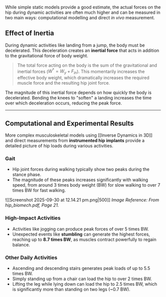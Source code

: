 While simple static models provide a good estimate, the actual forces on the hip during dynamic activities are often much higher and can be measured in two main ways: computational modelling and direct *in vivo* measurement.

## Effect of Inertia
During dynamic activities like landing from a jump, the body must be decelerated. This deceleration creates an **inertial force** that acts in addition to the gravitational force of body weight.

> The total force acting on the body is the sum of the gravitational and inertial forces ($W^* = W_y + F_{in}$). This momentarily increases the effective body weight, which dramatically increases the required muscle force and the resulting hip joint force.

The magnitude of this inertial force depends on how quickly the body is decelerated. Bending the knees to "soften" a landing increases the time over which deceleration occurs, reducing the peak force.

---

## Computational and Experimental Results
More complex musculoskeletal models using [[Inverse Dynamics in 3D]] and direct measurements from **instrumented hip implants** provide a detailed picture of hip loads during various activities.

### Gait
- Hip joint forces during walking typically show two peaks during the stance phase.
- The magnitude of these peaks increases significantly with walking speed, from around 3 times body weight (BW) for slow walking to over 7 times BW for fast walking.

![[Screenshot 2025-09-30 at 12.14.21 pm.png|500]]
*Image Reference: From hip_biomech.pdf, Page 21.*

### High-Impact Activities
- Activities like jogging can produce peak forces of over 5 times BW.
- Unexpected events like **stumbling** can generate the highest forces, reaching up to **8.7 times BW**, as muscles contract powerfully to regain balance.

### Other Daily Activities
- Ascending and descending stairs generates peak loads of up to 5.5 times BW.
- Simply standing up from a chair can load the hip to over 2 times BW.
- Lifting the leg while lying down can load the hip to 2.5 times BW, which is significantly more than standing on two legs (~0.7 BW).